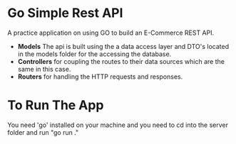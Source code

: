 # Go Simple Rest API

A practice application on using GO to build an E-Commerce REST API.

- **Models** The api is built using the a data access layer and DTO's located in the models folder for the accessing the database.
- **Controllers** for coupling the routes to their data sources which are the same in this case.
- **Routers** for handling the HTTP requests and responses.

# To Run The App

You need 'go' installed on your machine and you need to cd into the server folder and run "go run ."
